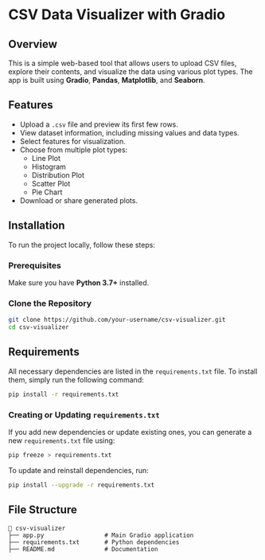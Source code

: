 # CSV Data Visualizer with Gradio

## Overview
This is a simple web-based tool that allows users to upload CSV files, explore their contents, and visualize the data using various plot types. The app is built using **Gradio**, **Pandas**, **Matplotlib**, and **Seaborn**.

## Features
- Upload a `.csv` file and preview its first few rows.
- View dataset information, including missing values and data types.
- Select features for visualization.
- Choose from multiple plot types:
  - Line Plot
  - Histogram
  - Distribution Plot
  - Scatter Plot
  - Pie Chart
- Download or share generated plots.

## Installation
To run the project locally, follow these steps:

### Prerequisites
Make sure you have **Python 3.7+** installed.

### Clone the Repository
```bash
git clone https://github.com/your-username/csv-visualizer.git
cd csv-visualizer
```

## Requirements
All necessary dependencies are listed in the `requirements.txt` file. To install them, simply run the following command:
```bash
pip install -r requirements.txt
```

### Creating or Updating `requirements.txt`
If you add new dependencies or update existing ones, you can generate a new `requirements.txt` file using:
```bash
pip freeze > requirements.txt
```
To update and reinstall dependencies, run:
```bash
pip install --upgrade -r requirements.txt
```
## File Structure
```
📂 csv-visualizer
├── app.py                 # Main Gradio application
├── requirements.txt       # Python dependencies
├── README.md              # Documentation
```

